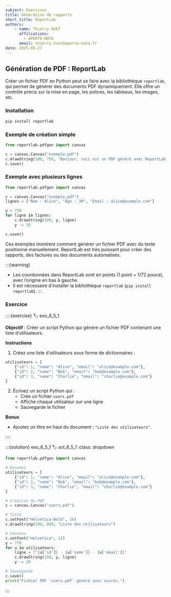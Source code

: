 ```yaml
---
subject: Exercices
title: Génération de rapports
short_title: ReportLab
authors: 
    - name: Thierry HUET
      affiliations: 
        - APERTO-NOTA
      email: thierry.huet@aperto-nota.fr
date: 2025-05-27
---
```


## Génération de PDF : ReportLab

Créer un fichier PDF en Python peut se faire avec la bibliothèque `reportlab`, qui permet de générer des documents PDF dynamiquement. Elle offre un contrôle précis sur la mise en page, les polices, les tableaux, les images, etc.

### Installation

```bash
pip install reportlab
```

### Exemple de création simple

```python
from reportlab.pdfgen import canvas

c = canvas.Canvas("exemple.pdf")
c.drawString(100, 750, "Bonjour, ceci est un PDF généré avec ReportLab.")
c.save()
```

### Exemple avec plusieurs lignes

```python
from reportlab.pdfgen import canvas

c = canvas.Canvas("exemple.pdf")
lignes = ["Nom : Alice", "Âge : 30", "Email : alice@example.com"]

y = 750
for ligne in lignes:
    c.drawString(100, y, ligne)
    y -= 20

c.save()
```

Ces exemples montrent comment générer un fichier PDF avec du texte positionné manuellement. ReportLab est très puissant pour créer des rapports, des factures ou des documents automatisés.

:::{warning}
- Les coordonnées dans ReportLab sont en points (1 point = 1/72 pouce), avec l’origine en bas à gauche.
- Il est nécessaire d’installer la bibliothèque `reportlab` (`pip install reportlab`).
:::

### Exercice
::::{exercise}
:label: exo_6_5_1

**Objectif** : Créer un script Python qui génère un fichier PDF contenant une liste d’utilisateurs.

**Instructions**

1. Créez une liste d’utilisateurs sous forme de dictionnaires :

```python
utilisateurs = [
    {"id": 1, "name": "Alice", "email": "alice@example.com"},
    {"id": 2, "name": "Bob", "email": "bob@example.com"},
    {"id": 3, "name": "Charlie", "email": "charlie@example.com"}
]
```

2. Écrivez un script Python qui :
   - Crée un fichier `users.pdf`
   - Affiche chaque utilisateur sur une ligne
   - Sauvegarde le fichier

**Bonus**
- Ajoutez un titre en haut du document : `"Liste des utilisateurs"`.

::::

:::{solution} exo_6_5_1
:label: sol_6_5_1
:class: dropdown

```python
from reportlab.pdfgen import canvas

# Données
utilisateurs = [
    {"id": 1, "name": "Alice", "email": "alice@example.com"},
    {"id": 2, "name": "Bob", "email": "bob@example.com"},
    {"id": 3, "name": "Charlie", "email": "charlie@example.com"}
]

# Création du PDF
c = canvas.Canvas("users.pdf")

# Titre
c.setFont("Helvetica-Bold", 16)
c.drawString(100, 800, "Liste des utilisateurs")

# Contenu
c.setFont("Helvetica", 12)
y = 770
for u in utilisateurs:
    ligne = f"{u['id']} - {u['name']} - {u['email']}"
    c.drawString(100, y, ligne)
    y -= 20

# Sauvegarde
c.save()
print("Fichier PDF 'users.pdf' généré avec succès.")
```

:::
